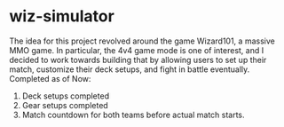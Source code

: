 # wiz-simulator
The idea for this project revolved around the game Wizard101, a massive MMO game. In particular, the 4v4 game mode is one of interest, 
and I decided to work towards building that by allowing users to set up their match, customize their deck setups, and fight in battle eventually. 
Completed as of Now: 
1. Deck setups completed
2. Gear setups completed
3. Match countdown for both teams before actual match starts.
